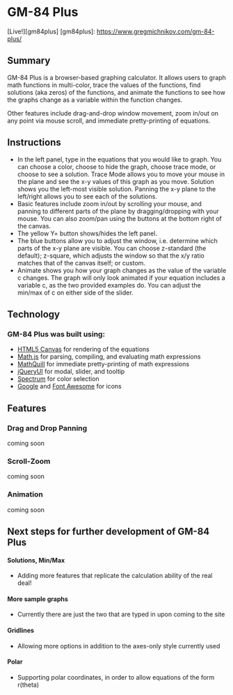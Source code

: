 # GM-84 Plus

[Live!][gm84plus]
[gm84plus]: https://www.gregmichnikov.com/gm-84-plus/

## Summary

GM-84 Plus is a browser-based graphing calculator. It allows users to graph math functions in multi-color, trace the values of the functions, find solutions (aka zeros) of the functions, and animate the functions to see how the graphs change as a variable within the function changes.

Other features include drag-and-drop window movement, zoom in/out on any point via mouse scroll, and immediate pretty-printing of equations.

## Instructions

+ In the left panel, type in the equations that you would like to graph. You can choose a color, choose to hide the graph, choose trace mode, or choose to see a solution. Trace Mode allows you to move your mouse in the plane and see the x-y values of this graph as you move. Solution shows you the left-most visible solution. Panning the x-y plane to the left/right allows you to see each of the solutions.
+ Basic features include zoom in/out by scrolling your mouse, and panning to different parts of the plane by dragging/dropping with your mouse. You can also zoom/pan using the buttons at the bottom right of the canvas.
+ The yellow Y= button shows/hides the left panel.
+ The blue buttons allow you to adjust the window, i.e. determine which parts of the x-y plane are visible. You can choose z-standard (the default); z-square, which adjusts the window so that the x/y ratio matches that of the canvas itself; or custom.
+ Animate shows you how your graph changes as the value of the variable c changes. The graph will only look animated if your equation includes a variable c, as the two provided examples do. You can adjust the min/max of c on either side of the slider.

## Technology

### GM-84 Plus was built using:
- [HTML5 Canvas](https://developer.mozilla.org/en-US/docs/Web/API/Canvas_API) for rendering of the equations
- [Math.js](http://mathjs.org/) for parsing, compiling, and evaluating math expressions
- [MathQuill](http://mathquill.com/) for immediate pretty-printing of math expressions
- [jQueryUI](https://jqueryui.com/) for modal, slider, and tooltip
- [Spectrum](https://bgrins.github.io/spectrum/) for color selection
- [Google](https://design.google.com/icons/) and [Font Awesome](http://fontawesome.io/icons/) for icons

## Features

### Drag and Drop Panning
coming soon

### Scroll-Zoom
coming soon

### Animation
coming soon


## Next steps for further development of GM-84 Plus

#### Solutions, Min/Max
- Adding more features that replicate the calculation ability of the real deal!

#### More sample graphs
- Currently there are just the two that are typed in upon coming to the site

#### Gridlines
-  Allowing more options in addition to the axes-only style currently used

#### Polar
- Supporting polar coordinates, in order to allow equations of the form r(theta)
